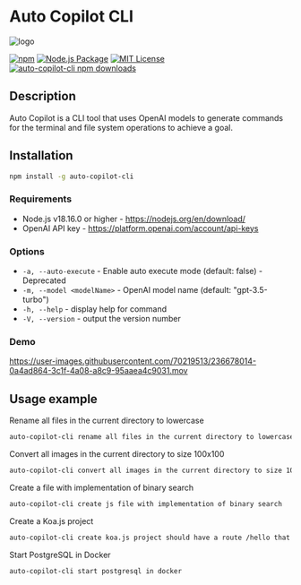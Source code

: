 # Auto Copilot CLI
![logo](https://user-images.githubusercontent.com/70219513/236394679-7b1f4ac4-4454-4e91-97ea-41326d1df5b4.png)

[![npm](https://img.shields.io/npm/v/auto-copilot-cli)](https://www.npmjs.com/package/auto-copilot-cli) 
[![Node.js Package](https://github.com/rsaryev/auto-copilot-cli/actions/workflows/npm-publish.yml/badge.svg)](https://github.com/rsaryev/auto-copilot-cli/actions/workflows/npm-publish.yml) 
[![MIT License](https://img.shields.io/badge/license-MIT-blue)](https://github.com/transitive-bullshit/chatgpt-api/blob/main/license)
[![auto-copilot-cli npm downloads](https://img.shields.io/npm/dt/auto-copilot-cli)](https://www.npmjs.com/package/auto-copilot-cli)

## Description

Auto Copilot is a CLI tool that uses OpenAI models to generate commands for the terminal and file system operations to achieve a goal.

## Installation

```bash
npm install -g auto-copilot-cli
```

### Requirements

- Node.js v18.16.0 or higher - https://nodejs.org/en/download/
- OpenAI API key - https://platform.openai.com/account/api-keys

### Options

- ```-a, --auto-execute``` - Enable auto execute mode (default: false) - Deprecated
- ```-m, --model <modelName>``` - OpenAI model name (default: "gpt-3.5-turbo")
- ```-h, --help``` - display help for command
- ```-V, --version``` - output the version number

### Demo

https://user-images.githubusercontent.com/70219513/236678014-0a4ad864-3c1f-4a08-a8c9-95aaea4c9031.mov



## Usage example

Rename all files in the current directory to lowercase

```bash
auto-copilot-cli rename all files in the current directory to lowercase
```

Convert all images in the current directory to size 100x100

```bash
auto-copilot-cli convert all images in the current directory to size 100x100
```

Create a file with implementation of binary search

```bash
auto-copilot-cli create js file with implementation of binary search
```

Create a Koa.js project

```bash
auto-copilot-cli create koa.js project should have a route /hello that returns Hello World!
```

Start PostgreSQL in Docker

```bash
auto-copilot-cli start postgresql in docker
```
